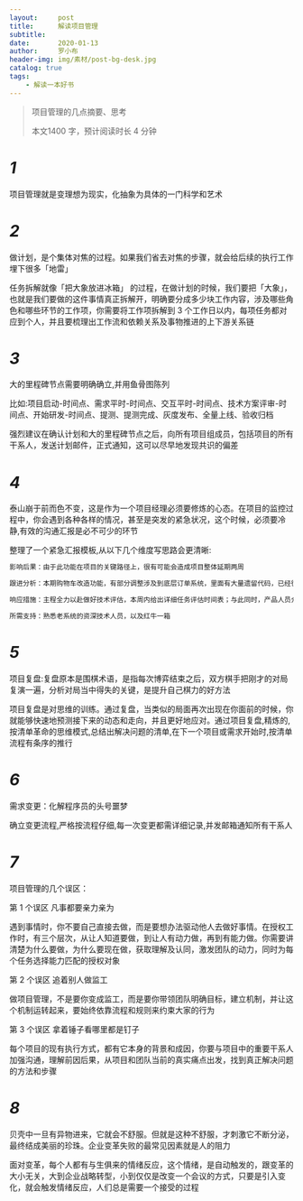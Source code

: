 ```yaml
---
layout:     post
title:      解读项目管理
subtitle:   
date:       2020-01-13
author:     罗小布
header-img: img/素材/post-bg-desk.jpg
catalog: true
tags:
    - 解读一本好书
---
```


> 项目管理的几点摘要、思考
>
> 本文1400 字，预计阅读时长 4 分钟

# *1*

项目管理就是变理想为现实，化抽象为具体的一门科学和艺术
# *2*
做计划，是个集体对焦的过程。如果我们省去对焦的步骤，就会给后续的执行工作埋下很多「地雷」

任务拆解就像「把大象放进冰箱」 的过程，在做计划的时候，我们要把「大象」，也就是我们要做的这件事情真正拆解开，明确要分成多少块工作内容，涉及哪些角色和哪些环节的工作项，你需要将工作项拆解到 3 个工作日以内，每项任务都对应到个人，并且要梳理出工作流和依赖关系及事物推进的上下游关系链
# *3*
大的里程碑节点需要明确确立,并用鱼骨图陈列

比如:项目启动-时间点、需求平时-时间点、交互平时-时间点、技术方案评审-时间点、开始研发-时间点、提测、提测完成、灰度发布、全量上线、验收归档 

强烈建议在确认计划和大的里程碑节点之后，向所有项目组成员，包括项目的所有干系人，发送计划邮件，正式通知，这可以尽早地发现共识的偏差
# *4*
泰山崩于前而色不变，这是作为一个项目经理必须要修炼的心态。在项目的监控过程中，你会遇到各种各样的情况，甚至是突发的紧急状况，这个时候，必须要冷静,有效的沟通汇报是必不可少的环节

整理了一个紧急汇报模板,从以下几个维度写思路会更清晰:

~~~markdown
影响后果：由于此功能在项目的关键路径上，很有可能会造成项目整体延期两周

跟进分析：本期购物车改造功能，有部分调整涉及到底层订单系统，里面有大量遗留代码，已经很久没有人维护了。之前对此风险的评估不够充分，改动风险很高，可能会影响全站订单系统的稳定性，具体影响仍需要详细分析

响应措施：主程全力以赴做好技术评估，本周内给出详细任务评估时间表；与此同时，产品人员介入，调研规避老系统又能满足需求的可行性，本周内给出调研结论

所需支持：熟悉老系统的资深技术人员，以及红牛一箱
~~~
# *5*
项目复盘:复盘原本是围棋术语，是指每次博弈结束之后，双方棋手把刚才的对局复演一遍，分析对局当中得失的关键，是提升自己棋力的好方法

项目复盘是对思维的训练。通过复盘，当类似的局面再次出现在你面前的时候，你就能够快速地预测接下来的动态和走向，并且更好地应对。通过项目复盘,精炼的,按清单革命的思维模式,总结出解决问题的清单,在下一个项目或需求开始时,按清单流程有条序的推行
# *6*
需求变更：化解程序员的头号噩梦

确立变更流程,严格按流程仔细,每一次变更都需详细记录,并发邮箱通知所有干系人
# *7*
项目管理的几个误区：

第 1 个误区 凡事都要亲力亲为

遇到事情时，你不要自己直接去做，而是要想办法驱动他人去做好事情。在授权工作时，有三个层次，从让人知道要做，到让人有动力做，再到有能力做。你需要讲清楚为什么要做，为什么要现在做，获取理解及认同，激发团队的动力，同时为每个任务选择能力匹配的授权对象

第 2 个误区 追着别人做监工

做项目管理，不是要你变成监工，而是要你带领团队明确目标，建立机制，并让这个机制运转起来，要始终依靠流程和规则来约束大家的行为

第 3 个误区  拿着锤子看哪里都是钉子

每个项目的现有执行方式，都有它本身的背景和成因，你要与项目中的重要干系人加强沟通，理解前因后果，从项目和团队当前的真实痛点出发，找到真正解决问题的方法和步骤
# *8*
贝壳中一旦有异物进来，它就会不舒服。但就是这种不舒服，才刺激它不断分泌，最终结成美丽的珍珠。企业变革失败的最常见因素就是人的阻力

面对变革，每个人都有与生俱来的情绪反应，这个情绪，是自动触发的，跟变革的大小无关，大到企业战略转型，小到仅仅是改变一个会议的方式，只要是引入变化，就会触发情绪反应，人们总是需要一个接受的过程

